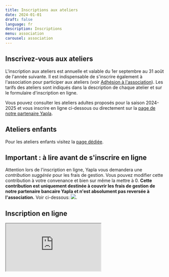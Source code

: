 ```yaml
---
title: Inscriptions aux ateliers
date: 2024-01-01
draft: false
language: fr
description: Inscriptions
menu: association
carousel: association
---
```

## Inscrivez-vous aux ateliers

L'inscription aux ateliers est annuelle et valable du 1er septembre au 31 août de l'année suivante.
Il est indispensable de s'inscrire également à l'association pour participer aux ateliers (voir [Adhésion à l'association](/adherez)).
Les tarifs des ateliers sont indiqués dans la description de chaque atelier et sur le formulaire d'inscription en ligne.

Vous pouvez consulter les ateliers adultes proposés pour la saison 2024-2025 et vous inscrire en ligne ci-dessous ou directement sur la [page de notre partenaire Yapla](https://larchant-animation.s2.yapla.com/fr/ateliers-adultes-2024-2025-14141).

## Ateliers enfants
Pour les ateliers enfants visitez la [page dédiée](https://larchant-animation.s2.yapla.com/fr/ateliers-enfants-2024-2025-14144).


## Important : à lire avant de s'inscrire en ligne
Attention lors de l'inscription en ligne, Yapla vous demandera une *contribution suggérée* pour les frais de gestion. Vous pouvez modifier cette contribution à votre convenance et bien sur même la mettre à 0. **Cette contribution est uniquement destinée à couvrir les frais de gestion de notre partenaire bancaire Yapla et n'est absolument pas reversée à l'association.**
Voir ci-dessous: ![](/images/contrib.png).



## Inscription en ligne
<iframe  src="https://larchant-animation.s2.yapla.com/fr/ateliers-adultes-2024-2025-14141"></iframe>